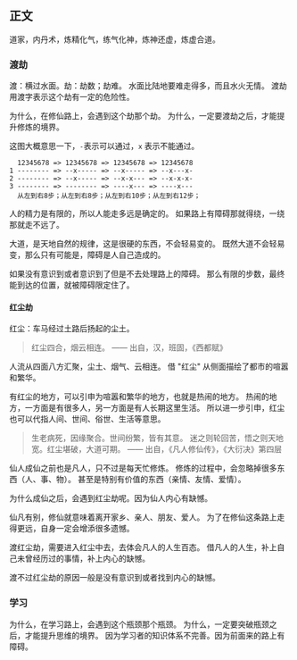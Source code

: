 ## 正文

道家，内丹术，炼精化气，练气化神，炼神还虚，炼虚合道。

### 渡劫

渡：横过水面。劫：劫数；劫难。
水面比陆地要难走得多，而且水火无情。
渡劫用渡字表示这个劫有一定的危险性。

为什么，在修仙路上，会遇到这个劫那个劫。
为什么，一定要渡劫之后，才能提升修炼的境界。

这图大概意思一下，`-`表示可以通过，`x` 表示不能通过。

```
  12345678 => 12345678 => 12345678 => 12345678
1 -------- => --x----- => --x----- => --x---x-
2 -------- => --x----- => --x-x--- => --x-x-x-
3 -------- => -------- => ----x--- => ----x---
  从左到右8步；从左到右8步；从左到右10步；从左到右12步；
```

人的精力是有限的，所以人能走多远是确定的。
如果路上有障碍那就得绕，一绕那就走不远了。

大道，是天地自然的规律，这是很硬的东西，不会轻易变的。
既然大道不会轻易变，那么只有可能是，障碍是人自己造成的。

如果没有意识到或者意识到了但是不去处理路上的障碍。
那么有限的步数，最终能到达的位置，就被障碍限定住了。

#### 红尘劫

红尘：车马经过土路后扬起的尘土。

> 红尘四合，烟云相连。
> —— 出自，汉，班固，《西都赋》

人流从四面八方汇聚，尘土、烟气、云相连。
借 "红尘" 从侧面描绘了都市的喧嚣和繁华。

有红尘的地方，可以引申为喧嚣和繁华的地方，也就是热闹的地方。
热闹的地方，一方面是有很多人，另一方面是有人长期这里生活。
所以进一步引申，红尘也可以代指人间、世间、俗世、生活等意思。

> 生老病死，因缘聚合。世间纷繁，皆有其意。
> 迷之则轮回苦，悟之则天地宽。红尘堪破，大道可期。
> —— 出自，《凡人修仙传》，《大衍决》第四层

仙人成仙之前也是凡人，只不过是每天忙修炼。
修炼的过程中，会忽略掉很多东西（人、事、物）。
甚至是特别有价值的东西（亲情、友情、爱情）。

为什么成仙之后，会遇到红尘劫呢。因为仙人内心有缺憾。

仙凡有别，修仙就意味着离开家乡、亲人、朋友、爱人。
为了在修仙这条路上走得更远，自身一定会增添很多遗憾。

渡红尘劫，需要进入红尘中去，去体会凡人的人生百态。
借凡人的人生，补上自己未曾经历过的事情，补上内心的缺憾。

渡不过红尘劫的原因一般是没有意识到或者找到内心的缺憾。

### 学习

为什么，在学习路上，会遇到这个瓶颈那个瓶颈。
为什么，一定要突破瓶颈之后，才能提升思维的境界。
因为学习者的知识体系不完善。因为前面来的路上有障碍。
